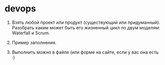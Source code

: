 # devops

1. Взять любой проект или продукт (существующий или придуманный). Разобрать каким может быть его жизненный цикл по двум моделям: Waterfall и Scrum.

2. Пример заполнения.

3. Выполнить можно в файле (или форме на сайте, если у вас она есть :)
